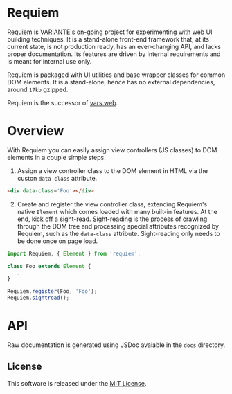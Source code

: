 # Requiem

Requiem is VARIANTE's on-going project for experimenting with web UI building techniques. It is a stand-alone front-end framework that, at its current state, is not production ready, has an ever-changing API, and lacks proper documentation. Its features are driven by internal requirements and is meant for internal use only.

Requiem is packaged with UI utilities and base wrapper classes for common DOM elements. It is a stand-alone, hence has no external dependencies, around `17kb` gzipped.

Requiem is the successor of [vars.web](https://github.com/VARIANTE/vars.web).

# Overview

With Requiem you can easily assign view controllers (JS classes) to DOM elements in a couple simple steps.

1. Assign a view controller class to the DOM element in HTML via the custon `data-class` attribute.
  ```html
  <div data-class='Foo'></div>
  ```

2. Create and register the view controller class, extending Requiem's native `Element` which comes loaded with many built-in features. At the end, kick off a sight-read. Sight-reading is the process of crawling through the DOM tree and processing special attributes recognized by Requiem, such as the `data-class` attribute. Sight-reading only needs to be done once on page load.
  ```js
  import Requiem, { Element } from 'requiem';

  class Foo extends Element {
    ...
  }

  Requiem.register(Foo, 'Foo');
  Requiem.sightread();
  ```

# API

Raw documentation is generated using JSDoc avaiable in the `docs` directory.

## License

This software is released under the [MIT License](http://opensource.org/licenses/MIT).
